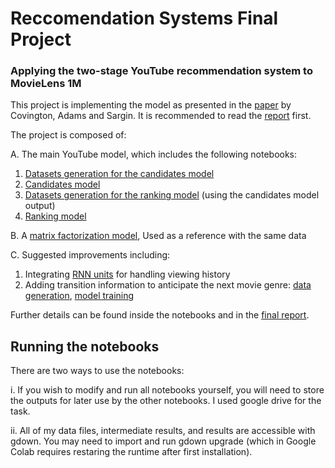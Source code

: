 # Reccomendation Systems Final Project
### Applying the two-stage YouTube recommendation system to MovieLens 1M

This project is implementing the model as presented in the [paper](https://storage.googleapis.com/pub-tools-public-publication-data/pdf/45530.pdf) by Covington, Adams and Sargin. It is recommended to read the [report](https://github.com/ayalaraanan/RecSys-final-project/blob/main/Final%20Project%20Report.pdf) first.

The project is composed of:

A. The main YouTube model, which includes the following notebooks:
1. [Datasets generation for the candidates model](https://github.com/ayalaraanan/RecSys-final-project/blob/main/1_RecSys_final_project_data_generation_for_candidate_model.ipynb)
2. [Candidates model](https://github.com/ayalaraanan/RecSys-final-project/blob/main/2_RecSys_final_project_candidates_model.ipynb)
3. [Datasets generation for the ranking model](https://github.com/ayalaraanan/RecSys-final-project/blob/main/3_RecSys_final_project_data_generation_for_Ranking.ipynb) (using the candidates model output)
4. [Ranking model](https://github.com/ayalaraanan/RecSys-final-project/blob/main/4_RecSys_final_project_Ranking_model.ipynb)

B. A [matrix factorization model](https://github.com/ayalaraanan/RecSys-final-project/blob/main/baseline/RecSys_final_project_youtube_MF_baseline.ipynb), Used as a reference with the same data

C. Suggested improvements including:
1. Integrating [RNN units](https://github.com/ayalaraanan/RecSys-final-project/blob/main/Improvements_RNN/RecSys_final_project_candidates_model_with_RNN.ipynb) for handling viewing history
2. Adding transition information to anticipate the next movie genre: [data generation](https://github.com/ayalaraanan/RecSys-final-project/blob/main/Improvements_Markov/RecSys_final_project_candidates_model_with_transitions.ipynb
), [model training](https://github.com/ayalaraanan/RecSys-final-project/blob/main/Improvements_Markov/RecSys_final_project_data_generation_for_candidate_model_with_transitions.ipynb)

Further details can be found inside the notebooks and in the [final report](https://github.com/ayalaraanan/RecSys-final-project/blob/main/Final%20Project%20Report.pdf).

## Running the notebooks
There are two ways to use the notebooks:

i. If you wish to modify and run all notebooks yourself, you will need to store the outputs for later use by the other notebooks.
I used google drive for the task.

ii. All of my data files, intermediate results, and results are accessible with gdown. You may need to import and run gdown upgrade (which in Google Colab requires restaring the runtime after first installation).
